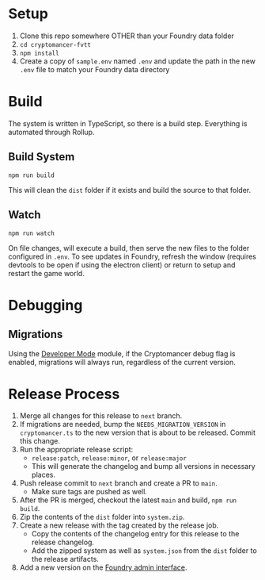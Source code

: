# Setup

1. Clone this repo somewhere OTHER than your Foundry data folder
2. `cd cryptomancer-fvtt`
3. `npm install`
4. Create a copy of `sample.env` named `.env` and update the path in the new `.env` file to match your Foundry data directory

# Build

The system is written in TypeScript, so there is a build step. Everything is automated through Rollup.

## Build System

`npm run build`

This will clean the `dist` folder if it exists and build the source to that folder.

## Watch

`npm run watch`

On file changes, will execute a build, then serve the new files to the folder configured in `.env`. To see updates in Foundry, refresh the window (requires devtools to be open if using the electron client) or return to setup and restart the game world.

# Debugging

## Migrations

Using the [Developer Mode](https://github.com/League-of-Foundry-Developers/foundryvtt-devMode) module, if the Cryptomancer debug flag is enabled, migrations will always run, regardless of the current version.

# Release Process

1. Merge all changes for this release to `next` branch.
2. If migrations are needed, bump the `NEEDS_MIGRATION_VERSION` in `cryptomancer.ts` to the new version that is about to be released. Commit this change.
3. Run the appropriate release script:
   - `release:patch`, `release:minor`, or `release:major`
   - This will generate the changelog and bump all versions in necessary places.
4. Push release commit to `next` branch and create a PR to `main`.
   - Make sure tags are pushed as well.
5. After the PR is merged, checkout the latest `main` and build, `npm run build`.
6. Zip the contents of the `dist` folder into `system.zip`.
7. Create a new release with the tag created by the release job.
   - Copy the contents of the changelog entry for this release to the release changelog.
   - Add the zipped system as well as `system.json` from the `dist` folder to the release artifacts.
8. Add a new version on the [Foundry admin interface](https://foundryvtt.com/admin/).

